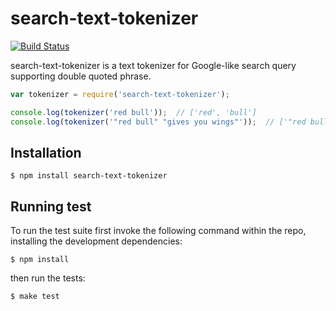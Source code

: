 # search-text-tokenizer

[![Build Status](https://travis-ci.org/tatsuyaoiw/search-text-tokenizer.svg?branch=master)](https://travis-ci.org/tatsuyaoiw/search-text-tokenizer)

search-text-tokenizer is a text tokenizer for Google-like search query supporting double quoted phrase.

```js
var tokenizer = require('search-text-tokenizer');

console.log(tokenizer('red bull'));  // ['red', 'bull']
console.log(tokenizer('"red bull" "gives you wings"'));  // ['"red bull"', '"gives you wings"']
```

## Installation

```
$ npm install search-text-tokenizer
```

## Running test

To run the test suite first invoke the following command within the repo, installing the development dependencies:

```
$ npm install
```

then run the tests:

```
$ make test
```
